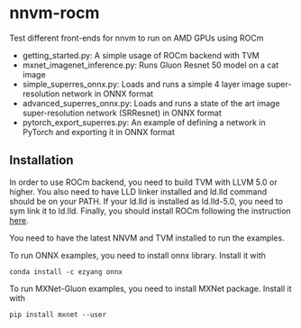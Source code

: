 # nnvm-rocm
Test different front-ends for nnvm to run on AMD GPUs using ROCm

* getting_started.py: A simple usage of ROCm backend with TVM
* mxnet_imagenet_inference.py: Runs Gluon Resnet 50 model on a cat image
* simple_superres_onnx.py: Loads and runs a simple 4 layer image super-resolution network in ONNX format
* advanced_superres_onnx.py: Loads and runs a state of the art image super-resolution network (SRResnet) in ONNX format
* pytorch_export_superres.py: An example of defining a network in PyTorch and exporting it in ONNX format

## Installation

In order to use ROCm backend, you need to build TVM with LLVM 5.0 or higher. You also need to have LLD linker installed and ld.lld command should be on your PATH. If your ld.lld is installed as ld.lld-5.0, you need to sym link it to ld.lld.
Finally, you should install ROCm following the instruction [here](https://rocm.github.io/install.html).

You need to have the latest NNVM and TVM installed to run the examples.

To run ONNX examples, you need to install onnx library. Install it with
```
conda install -c ezyang onnx
```

To run MXNet-Gluon examples, you need to install MXNet package. Install it with
```
pip install mxnet --user

```

